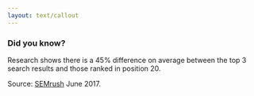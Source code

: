 ```yaml
---
layout: text/callout
---
```

### Did you know?
Research shows there is a 45% difference on average between the top 3 search results and those ranked in position 20.

Source: [SEMrush](https://www.semrush.com/ranking-factors/) June 2017.

